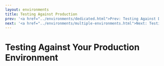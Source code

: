 ```yaml
---
layout: environments
title: Testing Against Production
prev: '<a href="../environments/dedicated.html">Prev: Testing Against Dedicated Environments</a>'
next: '<a href="../environments/multiple-environments.html">Next: Testing Against Multiple Environments</a>'
---
```


# Testing Against Your Production Environment